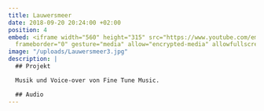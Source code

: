 ```yaml
---
title: Lauwersmeer
date: 2018-09-20 20:24:00 +02:00
position: 4
embed: <iframe width="560" height="315" src="https://www.youtube.com/embed/uaxbj3yd0Vw?rel=0&amp;showinfo=0"
  frameborder="0" gesture="media" allow="encrypted-media" allowfullscreen></iframe>
image: "/uploads/Lauwersmeer3.jpg"
description: |
  ## Projekt

  Musik und Voice-over von Fine Tune Music.

  ## Audio
---
```


